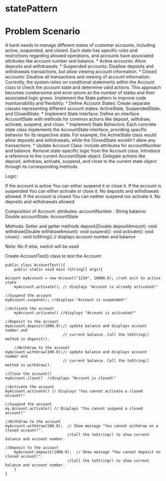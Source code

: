 # statePattern
# Problem Scenario

A bank needs to manage different states of customer accounts, including active, suspended, and closed. Each state has specific rules and restrictions regarding allowed operations, and accounts have associated attributes like account number and balance.
	* Active accounts: Allow deposits and withdrawals.
	* Suspended accounts: Disallow deposits and withdrawals transactions, but allow viewing account information.
	* Closed accounts: Disallow all transactions and viewing of account information.
Currently, the system relies on conditional statements within the Account class to check the account state and determine valid actions. This approach becomes cumbersome and error-prone as the number of states and their associated logic grows.
Implement the State pattern to improve code maintainability and flexibility:
	* Define Account States: Create separate classes representing different account states: ActiveState, SuspendedState, and ClosedState.
	* Implement State Interface: Define an interface AccountState with methods for common actions like deposit, withdraw, activate, suspend, and close.
	* Implement State Behaviors: Each concrete state class implements the AccountState interface, providing specific behavior for its respective state. For example, the ActiveState class would allow deposits and withdrawals, while the ClosedState wouldn't allow any transactions.
	* Update Account Class:
		Include attributes for accountNumber and balance.
		Remove state-specific logic from the Account class.
		Introduce a reference to the current AccountState object.
		Delegate actions like deposit, withdraw, activate, suspend, and close to the current state object through its corresponding methods.
 
Logic:

If the account is active
    You can either suspend it or close it.
If the account is suspended
    You can either activate or close it.
     No deposits and withdrawals allowed.
If the account is closed
     You can neither suspend nor activate it.
      No deposits and withdrawals allowed.


Composition of Account:
attributes:
accountNumber : String
balance:  Double
accountState:  AccountState

Methods:
Setter and getter methods
deposit(Double depositAmount): void
withdraw(Double withdrawAmount): void
suspend(): void
activate(): void
close() : void
toString()   // displays account number and balance

Note:  No if-else, switch will be used

Create AccountTest() class to test the Account:

	public class AccountTest(){
		public static void main (String[] args){

	Account myAccount = new Account("1234", 10000.0); //set acct to active state
        myAccount.activate(); // displays "Account is already activated!"

   	//Suspend the account
	myAccount.suspend(); //displays "Account is suspended!"

	//Activate the account
    	myAccount.activate() //displays "Account is activated!"
		
	//Deposit to the account
  	myAccount.deposit(1000.0);// update balance and displays account number and
                              // current balance. Call the toString() method in deposit().    	                                

    	//Withdraw to the account
  	myAccount.withdraw(100.0);// update balance and displays account number and
                              // current balance. Call the toString() method in withdraw().    	                                

	//Close the account()
	myAccount.close()  //displays "Account is closed!"

	//Activate the account
	myAccount.activate() // Displays "You cannot activate a closed account!"	

	//Suspend the account
	my.Account.activate() // Displays "You cannot suspend a closed account!"
  
	//Withdraw to the account
   	myAccount.withdraw(500.0);  // Show message "You cannot withdraw on a closed account!". 
                                //Call the toString() to show current balance and account number.

	//Deposit to the account
    	myAccount.deposit(1000.0);  // Show message "You cannot deposit on closed account!". 
                                //Call the toString() to show current balance and account number.
  		}
	}
